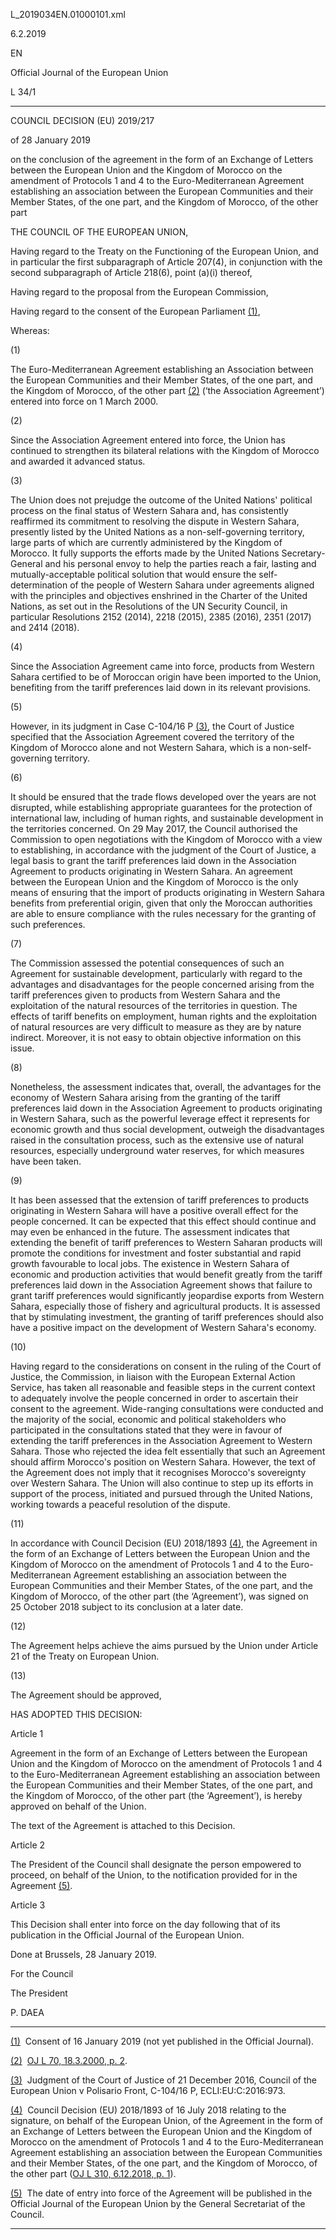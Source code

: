   L\_2019034EN.01000101.xml

  

6.2.2019   

EN

Official Journal of the European Union

L 34/1

* * *

COUNCIL DECISION (EU) 2019/217

of 28 January 2019

on the conclusion of the agreement in the form of an Exchange of Letters between the European Union and the Kingdom of Morocco on the amendment of Protocols 1 and 4 to the Euro-Mediterranean Agreement establishing an association between the European Communities and their Member States, of the one part, and the Kingdom of Morocco, of the other part

THE COUNCIL OF THE EUROPEAN UNION,

Having regard to the Treaty on the Functioning of the European Union, and in particular the first subparagraph of Article 207(4), in conjunction with the second subparagraph of Article 218(6), point (a)(i) thereof,

Having regard to the proposal from the European Commission,

Having regard to the consent of the European Parliament [(1)](#ntr1-L_2019034EN.01000101-E0001),

Whereas:

  

(1)

The Euro-Mediterranean Agreement establishing an Association between the European Communities and their Member States, of the one part, and the Kingdom of Morocco, of the other part [(2)](#ntr2-L_2019034EN.01000101-E0002) (‘the Association Agreement’) entered into force on 1 March 2000.

  

(2)

Since the Association Agreement entered into force, the Union has continued to strengthen its bilateral relations with the Kingdom of Morocco and awarded it advanced status.

  

(3)

The Union does not prejudge the outcome of the United Nations' political process on the final status of Western Sahara and, has consistently reaffirmed its commitment to resolving the dispute in Western Sahara, presently listed by the United Nations as a non-self-governing territory, large parts of which are currently administered by the Kingdom of Morocco. It fully supports the efforts made by the United Nations Secretary-General and his personal envoy to help the parties reach a fair, lasting and mutually-acceptable political solution that would ensure the self-determination of the people of Western Sahara under agreements aligned with the principles and objectives enshrined in the Charter of the United Nations, as set out in the Resolutions of the UN Security Council, in particular Resolutions 2152 (2014), 2218 (2015), 2385 (2016), 2351 (2017) and 2414 (2018).

  

(4)

Since the Association Agreement came into force, products from Western Sahara certified to be of Moroccan origin have been imported to the Union, benefiting from the tariff preferences laid down in its relevant provisions.

  

(5)

However, in its judgment in Case C-104/16 P [(3)](#ntr3-L_2019034EN.01000101-E0003), the Court of Justice specified that the Association Agreement covered the territory of the Kingdom of Morocco alone and not Western Sahara, which is a non-self-governing territory.

  

(6)

It should be ensured that the trade flows developed over the years are not disrupted, while establishing appropriate guarantees for the protection of international law, including of human rights, and sustainable development in the territories concerned. On 29 May 2017, the Council authorised the Commission to open negotiations with the Kingdom of Morocco with a view to establishing, in accordance with the judgment of the Court of Justice, a legal basis to grant the tariff preferences laid down in the Association Agreement to products originating in Western Sahara. An agreement between the European Union and the Kingdom of Morocco is the only means of ensuring that the import of products originating in Western Sahara benefits from preferential origin, given that only the Moroccan authorities are able to ensure compliance with the rules necessary for the granting of such preferences.

  

(7)

The Commission assessed the potential consequences of such an Agreement for sustainable development, particularly with regard to the advantages and disadvantages for the people concerned arising from the tariff preferences given to products from Western Sahara and the exploitation of the natural resources of the territories in question. The effects of tariff benefits on employment, human rights and the exploitation of natural resources are very difficult to measure as they are by nature indirect. Moreover, it is not easy to obtain objective information on this issue.

  

(8)

Nonetheless, the assessment indicates that, overall, the advantages for the economy of Western Sahara arising from the granting of the tariff preferences laid down in the Association Agreement to products originating in Western Sahara, such as the powerful leverage effect it represents for economic growth and thus social development, outweigh the disadvantages raised in the consultation process, such as the extensive use of natural resources, especially underground water reserves, for which measures have been taken.

  

(9)

It has been assessed that the extension of tariff preferences to products originating in Western Sahara will have a positive overall effect for the people concerned. It can be expected that this effect should continue and may even be enhanced in the future. The assessment indicates that extending the benefit of tariff preferences to Western Saharan products will promote the conditions for investment and foster substantial and rapid growth favourable to local jobs. The existence in Western Sahara of economic and production activities that would benefit greatly from the tariff preferences laid down in the Association Agreement shows that failure to grant tariff preferences would significantly jeopardise exports from Western Sahara, especially those of fishery and agricultural products. It is assessed that by stimulating investment, the granting of tariff preferences should also have a positive impact on the development of Western Sahara's economy.

  

(10)

Having regard to the considerations on consent in the ruling of the Court of Justice, the Commission, in liaison with the European External Action Service, has taken all reasonable and feasible steps in the current context to adequately involve the people concerned in order to ascertain their consent to the agreement. Wide-ranging consultations were conducted and the majority of the social, economic and political stakeholders who participated in the consultations stated that they were in favour of extending the tariff preferences in the Association Agreement to Western Sahara. Those who rejected the idea felt essentially that such an Agreement should affirm Morocco's position on Western Sahara. However, the text of the Agreement does not imply that it recognises Morocco's sovereignty over Western Sahara. The Union will also continue to step up its efforts in support of the process, initiated and pursued through the United Nations, working towards a peaceful resolution of the dispute.

  

(11)

In accordance with Council Decision (EU) 2018/1893 [(4)](#ntr4-L_2019034EN.01000101-E0004), the Agreement in the form of an Exchange of Letters between the European Union and the Kingdom of Morocco on the amendment of Protocols 1 and 4 to the Euro-Mediterranean Agreement establishing an association between the European Communities and their Member States, of the one part, and the Kingdom of Morocco, of the other part (the ‘Agreement’), was signed on 25 October 2018 subject to its conclusion at a later date.

  

(12)

The Agreement helps achieve the aims pursued by the Union under Article 21 of the Treaty on European Union.

  

(13)

The Agreement should be approved,

HAS ADOPTED THIS DECISION:

Article 1

Agreement in the form of an Exchange of Letters between the European Union and the Kingdom of Morocco on the amendment of Protocols 1 and 4 to the Euro-Mediterranean Agreement establishing an association between the European Communities and their Member States, of the one part, and the Kingdom of Morocco, of the other part (the ‘Agreement’), is hereby approved on behalf of the Union.

The text of the Agreement is attached to this Decision.

Article 2

The President of the Council shall designate the person empowered to proceed, on behalf of the Union, to the notification provided for in the Agreement [(5)](#ntr5-L_2019034EN.01000101-E0005).

Article 3

This Decision shall enter into force on the day following that of its publication in the Official Journal of the European Union.

Done at Brussels, 28 January 2019.

For the Council

The President

P. DAEA

* * *

[(1)](#ntc1-L_2019034EN.01000101-E0001)  Consent of 16 January 2019 (not yet published in the Official Journal).

[(2)](#ntc2-L_2019034EN.01000101-E0002)  [OJ L 70, 18.3.2000, p. 2](./../../../../legal-content/EN/AUTO/?uri=OJ:L:2000:070:TOC).

[(3)](#ntc3-L_2019034EN.01000101-E0003)  Judgment of the Court of Justice of 21 December 2016, Council of the European Union v Polisario Front, C-104/16 P, ECLI:EU:C:2016:973.

[(4)](#ntc4-L_2019034EN.01000101-E0004)  Council Decision (EU) 2018/1893 of 16 July 2018 relating to the signature, on behalf of the European Union, of the Agreement in the form of an Exchange of Letters between the European Union and the Kingdom of Morocco on the amendment of Protocols 1 and 4 to the Euro-Mediterranean Agreement establishing an association between the European Communities and their Member States, of the one part, and the Kingdom of Morocco, of the other part ([OJ L 310, 6.12.2018, p. 1](./../../../../legal-content/EN/AUTO/?uri=OJ:L:2018:310:TOC)).

[(5)](#ntc5-L_2019034EN.01000101-E0005)  The date of entry into force of the Agreement will be published in the Official Journal of the European Union by the General Secretariat of the Council.

* * *